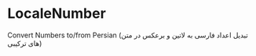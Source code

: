# LocaleNumber
Convert Numbers to/from Persian (تبدیل اعداد فارسی به لاتین و برعکس در متن های ترکیبی)
